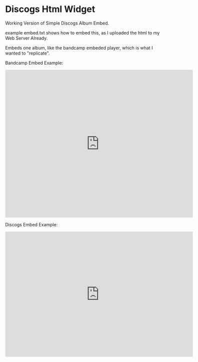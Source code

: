# Discogs Html Widget
Working Version of Simple Discogs Album Embed.

example embed.txt shows how to embed this, as I uploaded the html to my Web Server Already.

Embeds one album, like the bandcamp embeded player, which is what I wanted to "replicate".

Bandcamp Embed Example:

<iframe style="border: 0; width: 600px; height: 472px;" src="https://bandcamp.com/EmbeddedPlayer/album=2448867930/size=large/bgcol=ffffff/linkcol=0687f5/tracklist=true/artwork=small/transparent=true/" seamless><a href="http://mypetflamingo.bandcamp.com/album/toyamas-love-island">Toyama&#39;s Love Island by Skule Toyama</a></iframe>


Discogs Embed Example:

<iframe style="border: 0; width: 600px; height: 400px;" src="https://www.jeanluckhayes.com/EmbeddedDiscogsViewer/discogs_album_embed.html?release=13930194"</iframe>

You can put the above on your website and replace the "release=***" with the specific discogs release you want.

Note, the specific release id, not the master listing id.

Example in Action:
https://jeanluchkhayes.com






